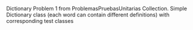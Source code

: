 Dictionary
Problem 1 from ProblemasPruebasUnitarias Collection. Simple Dictionary class (each word can contain different definitions) with corresponding test classes
